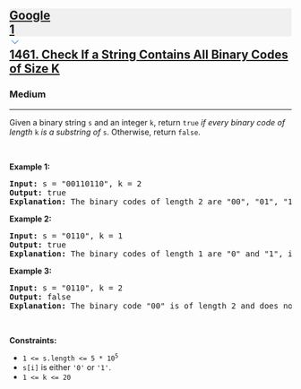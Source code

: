 <h2><a href="https://leetcode.com/problems/check-if-a-string-contains-all-binary-codes-of-size-k/"><div id="big-omega-company-tags"><div id="big-omega-topbar"><div class="companyTagsContainer" style="overflow-x: scroll; flex-wrap: nowrap;"><div class="companyTagsContainer--tag" style="background-color: rgba(0, 10, 32, 0.05);"><div>Google</div><div class="companyTagsContainer--tagOccurence">1</div></div></div><div class="companyTagsContainer--chevron"><div><svg version="1.1" id="icon" xmlns="http://www.w3.org/2000/svg" xmlns:xlink="http://www.w3.org/1999/xlink" x="0px" y="0px" viewBox="0 0 32 32" fill="#4087F1" xml:space="preserve" style="width: 20px;"><polygon points="16,22 6,12 7.4,10.6 16,19.2 24.6,10.6 26,12 "></polygon><rect id="_x3C_Transparent_Rectangle_x3E_" class="st0" fill="none" width="32" height="32"></rect></svg></div></div></div></div>1461. Check If a String Contains All Binary Codes of Size K</a></h2><h3>Medium</h3><hr><div><p>Given a binary string <code>s</code> and an integer <code>k</code>, return <code>true</code> <em>if every binary code of length</em> <code>k</code> <em>is a substring of</em> <code>s</code>. Otherwise, return <code>false</code>.</p>

<p>&nbsp;</p>
<p><strong class="example">Example 1:</strong></p>

<pre><strong>Input:</strong> s = "00110110", k = 2
<strong>Output:</strong> true
<strong>Explanation:</strong> The binary codes of length 2 are "00", "01", "10" and "11". They can be all found as substrings at indices 0, 1, 3 and 2 respectively.
</pre>

<p><strong class="example">Example 2:</strong></p>

<pre><strong>Input:</strong> s = "0110", k = 1
<strong>Output:</strong> true
<strong>Explanation:</strong> The binary codes of length 1 are "0" and "1", it is clear that both exist as a substring. 
</pre>

<p><strong class="example">Example 3:</strong></p>

<pre><strong>Input:</strong> s = "0110", k = 2
<strong>Output:</strong> false
<strong>Explanation:</strong> The binary code "00" is of length 2 and does not exist in the array.
</pre>

<p>&nbsp;</p>
<p><strong>Constraints:</strong></p>

<ul>
	<li><code>1 &lt;= s.length &lt;= 5 * 10<sup>5</sup></code></li>
	<li><code>s[i]</code> is either <code>'0'</code> or <code>'1'</code>.</li>
	<li><code>1 &lt;= k &lt;= 20</code></li>
</ul>
</div>